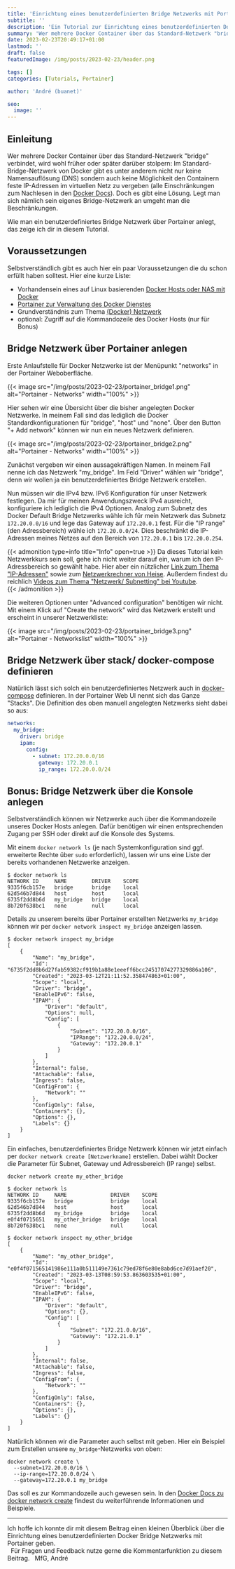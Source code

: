 ```yaml
---
title: 'Einrichtung eines benutzerdefinierten Bridge Netzwerks mit Portainer'
subtitle: ''
description: 'Ein Tutorial zur Einrichtung eines benutzerdefinierten Docker Bridge Netzwerks mit Portainer'
summary: 'Wer mehrere Docker Container über das Standard-Netzwerk "bridge" verbindet, wird früher oder später die Einschränkungen dieses Netzwerks kennenlernen. Doch es gibt eine Lösung. Ein benutzerdefiniertes Bridge Netzwerk muss her. Wie du dieses einrichtest zeige ich dir in diesem Tutorial...'
date: 2023-02-23T20:49:17+01:00
lastmod: ''
draft: false
featuredImage: /img/posts/2023-02-23/header.png

tags: []
categories: [Tutorials, Portainer]

author: 'André (buanet)'

seo:
  image: ''
---
```


## Einleitung

Wer mehrere Docker Container über das Standard-Netzwerk "bridge" verbindet, wird wohl früher oder später darüber stolpern: Im Standard-Bridge-Netzwerk von Docker gibt es unter anderem nicht nur keine Namensauflösung (DNS) sondern auch keine Möglichkeit den Containern feste IP-Adressen im virtuellen Netz zu vergeben (alle Einschränkungen zum Nachlesen in den [Docker Docs](https://docs.docker.com/network/bridge/#differences-between-user-defined-bridges-and-the-default-bridge)). Doch es gibt eine Lösung. Legt man sich nämlich sein eigenes Bridge-Netzwerk an umgeht man die Beschränkungen.

Wie man ein benutzerdefiniertes Bridge Netzwerk über Portainer anlegt, das zeige ich dir in diesem Tutorial.

## Voraussetzungen

Selbstverständlich gibt es auch hier ein paar Voraussetzungen die du schon erfüllt haben solltest. Hier eine kurze Liste:

* Vorhandensein eines auf Linux basierenden [Docker Hosts oder NAS mit Docker](/posts/2023/02/01_grundlagen/)
* [Portainer zur Verwaltung des Docker Dienstes](/posts/2023/02/10_portainer_zur_verwaltung_des_docker_dienstes)
* Grundverständnis zum Thema [(Docker) Netzwerk](https://docs.docker.com/network/)
* optional: Zugriff auf die Kommandozeile des Docker Hosts (nur für Bonus)

## Bridge Netzwerk über Portainer anlegen

Erste Anlaufstelle für Docker Netzwerke ist der Menüpunkt "networks" in der Portainer Weboberfläche. 

{{< image src="/img/posts/2023-02-23/portainer_bridge1.png" alt="Portainer - Networks" width="100%" >}}

Hier sehen wir eine Übersicht über die bisher angelegten Docker Netzwerke. In meinem Fall sind das lediglich die Docker Standardkonfigurationen für "bridge", "host" und "none". Über den Button "+ Add network" können wir nun ein neues Netzwerk definieren. 

{{< image src="/img/posts/2023-02-23/portainer_bridge2.png" alt="Portainer - Networks" width="100%" >}}

Zunächst vergeben wir einen aussagekräftigen Namen. In meinem Fall nenne ich das Netzwerk "my_bridge". Im Feld "Driver" wählen wir "bridge", denn wir wollen ja ein benutzerdefiniertes Bridge Netzwerk erstellen. 

Nun müssen wir die IPv4 bzw. IPv6 Konfiguration für unser Netzwerk festlegen. Da mir für meinen Anwendungszweck IPv4 ausreicht, konfiguriere ich lediglich die IPv4 Optionen.
Analog zum Subnetz des Docker Default Bridge Netzwerks wähle ich für mein Netzwerk das Subnetz `172.20.0.0/16` und lege das Gateway auf `172.20.0.1` fest. Für die "IP range" (den Adressbereich) wähle ich `172.20.0.0/24`. Dies beschränkt die IP-Adressen meines Netzes auf den Bereich von `172.20.0.1` bis `172.20.0.254`. 

{{< admonition type=info title="Info" open=true >}}
Da dieses Tutorial kein Netzwerkkurs sein soll, gehe ich nicht weiter darauf ein, warum ich den IP-Adressbereich so gewählt habe. Hier aber ein nützlicher [Link zum Thema "IP-Adressen"](https://de.wikipedia.org/wiki/IP-Adresse) sowie zum [Netzwerkrechner von Heise](https://www.heise.de/netze/tools/netzwerkrechner/). Außerdem findest du reichlich [Videos zum Thema "Netzwerk/ Subnetting" bei Youtube](https://www.youtube.com/results?search_query=netzwerk+subnetting).  
{{< /admonition >}}

Die weiteren Optionen unter "Advanced configuration" benötigen wir nicht. Mit einem Klick auf "Create the network" wird das Netzwerk erstellt und erscheint in unserer Netzwerkliste:

{{< image src="/img/posts/2023-02-23/portainer_bridge3.png" alt="Portainer - Networkslist" width="100%" >}}

## Bridge Netzwerk über stack/ docker-compose definieren

Natürlich lässt sich solch ein benutzerdefiniertes Netzwerk auch in [docker-compose](https://docs.docker.com/compose/compose-file/compose-file-v3/) definieren. In der Portainer Web UI nennt sich das Ganze "Stacks". Die Definition des oben manuell angelegten Netzwerks sieht dabei so aus:

```yaml
networks:
  my_bridge:
    driver: bridge
    ipam:
      config:
        - subnet: 172.20.0.0/16
          gateway: 172.20.0.1
          ip_range: 172.20.0.0/24
```

## Bonus: Bridge Netzwerk über die Konsole anlegen

Selbstverständlich können wir Netzwerke auch über die Kommandozeile unseres Docker Hosts anlegen. Dafür benötigen wir einen entsprechenden Zugang per SSH oder direkt auf die Konsole des Systems. 

Mit einem `docker network ls` (je nach Systemkonfiguration sind ggf. erweiterte Rechte über `sudo` erforderlich), lassen wir uns eine Liste der bereits vorhandenen Netzwerke anzeigen. 

```shell
$ docker network ls
NETWORK ID     NAME        DRIVER    SCOPE
9335f6cb157e   bridge      bridge    local
62d546b7d844   host        host      local
6735f2dd8b6d   my_bridge   bridge    local
8b720f638bc1   none        null      local
```

Details zu unserem bereits über Portainer erstellten Netzwerks `my_bridge` können wir per `docker network inspect my_bridge` anzeigen lassen.

```shell
$ docker network inspect my_bridge
[
    {
        "Name": "my_bridge",
        "Id": "6735f2dd8b6d27fab59382cf919b1a88e1eeeff6bcc24517074277329886a106",
        "Created": "2023-03-12T21:11:52.358474863+01:00",
        "Scope": "local",
        "Driver": "bridge",
        "EnableIPv6": false,
        "IPAM": {
            "Driver": "default",
            "Options": null,
            "Config": [
                {
                    "Subnet": "172.20.0.0/16",
                    "IPRange": "172.20.0.0/24",
                    "Gateway": "172.20.0.1"
                }
            ]
        },
        "Internal": false,
        "Attachable": false,
        "Ingress": false,
        "ConfigFrom": {
            "Network": ""
        },
        "ConfigOnly": false,
        "Containers": {},
        "Options": {},
        "Labels": {}
    }
]
```

Ein einfaches, benutzerdefiniertes Bridge Netzwerk können wir jetzt einfach per `docker network create [Netzwerkname]` erstellen. Dabei wählt Docker die Parameter für Subnet, Gateway und Adressbereich (IP range) selbst. 

```shell
docker network create my_other_bridge
```

```shell
$ docker network ls
NETWORK ID     NAME              DRIVER    SCOPE
9335f6cb157e   bridge            bridge    local
62d546b7d844   host              host      local
6735f2dd8b6d   my_bridge         bridge    local
e0f4f0715651   my_other_bridge   bridge    local
8b720f638bc1   none              null      local

```

```shell
$ docker network inspect my_other_bridge
[
    {
        "Name": "my_other_bridge",
        "Id": "e0f4f071565141986e111a0b511149e7361c79ed78f6e80e8abd6ce7d91aef20",
        "Created": "2023-03-13T08:59:53.863603535+01:00",
        "Scope": "local",
        "Driver": "bridge",
        "EnableIPv6": false,
        "IPAM": {
            "Driver": "default",
            "Options": {},
            "Config": [
                {
                    "Subnet": "172.21.0.0/16",
                    "Gateway": "172.21.0.1"
                }
            ]
        },
        "Internal": false,
        "Attachable": false,
        "Ingress": false,
        "ConfigFrom": {
            "Network": ""
        },
        "ConfigOnly": false,
        "Containers": {},
        "Options": {},
        "Labels": {}
    }
]
```
Natürlich können wir die Parameter auch selbst mit geben. Hier ein Beispiel zum Erstellen unsere `my_bridge`-Netzwerks von oben:

```shell
docker network create \
  --subnet=172.20.0.0/16 \
  --ip-range=172.20.0.0/24 \
  --gateway=172.20.0.1 my_bridge
```
Das soll es zur Kommandozeile auch gewesen sein. In den [Docker Docs zu docker network create](https://docs.docker.com/engine/reference/commandline/network_create/) findest du weiterführende Informationen und Beispiele. 

---

Ich hoffe ich konnte dir mit diesem Beitrag einen kleinen Überblick über die Einrichtung eines benutzerdefinierten Docker Bridge Netzwerks mit Portainer geben.  
&nbsp;
Für Fragen und Feedback nutze gerne die Kommentarfunktion zu diesem Beitrag. 
&nbsp;
MfG,
André